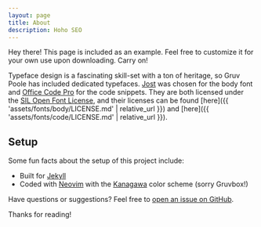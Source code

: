 ```yaml
---
layout: page
title: About
description: Hoho SEO
---
```


<p class="alert">
  Hey there! This page is included as an example. Feel free to customize it for your own use upon downloading. Carry on!
</p>

Typeface design is a fascinating skill-set with a ton of heritage, so Gruv Poole has included dedicated typefaces. [Jost](https://indestructibletype.com/Jost.html) was chosen for the body font and [Office Code Pro](https://github.com/nathco/Office-Code-Pro) for the code snippets.
They are both licensed under the [SIL Open Font License](https://openfontlicense.org/), and their licenses can be found [here]({{ 'assets/fonts/body/LICENSE.md' | relative_url }}) and [here]({{ 'assets/fonts/code/LICENSE.md' | relative_url }}).

## Setup

Some fun facts about the setup of this project include:

- Built for [Jekyll](https://jekyllrb.com)
- Coded with [Neovim](https://neovim.io/) with the [Kanagawa](https://github.com/rebelot/kanagawa.nvim) color scheme (sorry Gruvbox!)

Have questions or suggestions? Feel free to [open an issue on GitHub](https://github.com/jamogriff/gruv-poole/issues/new).

Thanks for reading!
